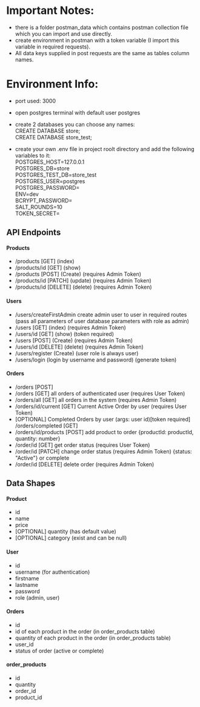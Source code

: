 # Important Notes:

- there is a folder postman_data which contains postman collection file which you can import and use directly.  
- create environment in postman with a token variable (I import this variable in required requests).  
- All data keys supplied in post requests are the same as tables column names.  

# Environment Info:  
- port used: 3000  

- open postgres terminal with default user postgres  

- create 2 databases you can choose any names:  
  CREATE DATABASE store;  
  CREATE DATABASE store_test;  

- create your own .env file in project roolt directory and add the following variables to it:  
  POSTGRES_HOST=127.0.0.1  <default value>  
  POSTGRES_DB=store  
  POSTGRES_TEST_DB=store_test  
  POSTGRES_USER=postgres  
  POSTGRES_PASSWORD=<postgres-password>  
  ENV=dev  
  BCRYPT_PASSWORD=<any-string>  
  SALT_ROUNDS=10  
  TOKEN_SECRET=<any-string>  

## API Endpoints  

#### Products  

- /products  [GET]       (index)
- /products/id  [GET]    (show)
- /products  [POST]      (Create) (requires Admin Token)
- /products/id  [PATCH]   (update) (requires Admin Token)
- /products/id  [DELETE]   (delete) (requires Admin Token)

#### Users  

- /users/createFirstAdmin   create admin user to user in required routes (pass all parameters of user database parameters with role as admin)
- /users  [GET]      (index) (requires Admin Token)  
- /users/id  [GET]   (show) (token required)  
- /users  [POST]     (Create) (requires Admin Token)
- /users/id  [DELETE]   (delete) (requires Admin Token)
- /users/register   (Create) (user role is always user)  
- /users/login      (login by username and password)  (generate token)  
#### Orders  

- /orders   [POST]
- /orders   [GET]   all orders of authenticated user (requires User Token)
- /orders/all   [GET]  all orders in the system (requires Admin Token)
- /orders/id/current  [GET]   Current Active Order by user (requires User Token)  
- [OPTIONAL] Completed Orders by user (args: user id)[token required] /orders/completed [GET] 
- /orders/id/products   [POST]   add product to order {productId: productId, quantity: number}
- /order/id   [GET]  get order status (requires User Token)
- /order/id   [PATCH]  change order status (requires Admin Token) {status: "Active"} or complete
- /order/id   [DELETE]  delete order (requires Admin Token)

## Data Shapes  

#### Product  

- id  
- name  
- price  
- [OPTIONAL] quantity (has default value)
- [OPTIONAL] category   (exist and can be null)  

#### User  

- id  
- username    (for authentication)  
- firstname  
- lastname  
- password  
- role (admin, user)  

#### Orders

- id  
- id of each product in the order   (in order_products table)  
- quantity of each product in the order   (in order_products table)  
- user_id  
- status of order (active or complete)  

#### order_products

- id  
- quantity  
- order_id  
- product_id  
